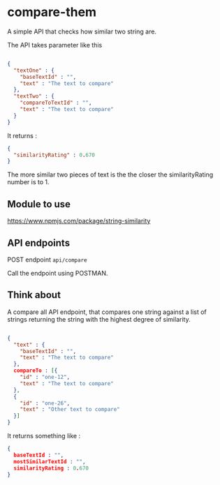# compare-them

A simple API that checks how similar two string are.

The API takes parameter like this

```json

{
  "textOne" : {
    "baseTextId" : "",
    "text" : "The text to compare"
  },
  "textTwo" : {
    "compareToTextId" : "",
    "text" : "The text to compare"
  }
}

```

It returns :

```json
{
  "similarityRating" : 0.670
}
```

The more similar two pieces of text is the the closer the similarityRating number is to 1.

## Module to use

https://www.npmjs.com/package/string-similarity

## API endpoints

POST endpoint `api/compare`

Call the endpoint using POSTMAN.

## Think about

A compare all API endpoint, that compares one string against a list of strings returning the string with the highest degree of similarity.

```json

{
  "text" : {
    "baseTextId" : "",
    "text" : "The text to compare"
  },
  compareTo : [{
    "id" : "one-12",
    "text" : "The text to compare"
  },
  {
    "id" : "one-26",
    "text" : "Other text to compare"
  }]
}
```

It returns something like :

```json
{
  baseTextId : "",
  mostSimilarTextId : "",
  similarityRating : 0.670
}
```

